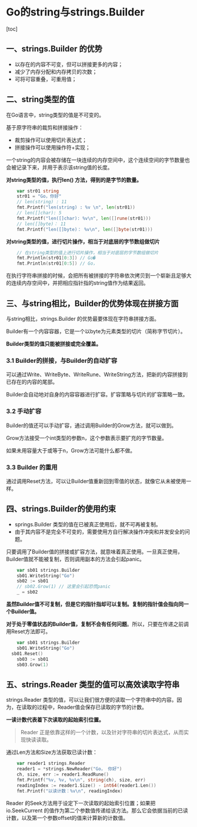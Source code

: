# Go的string与strings.Builder

[toc]



## 一、strings.Builder 的优势

- 以存在的内容不可变，但可以拼接更多的内容；
- 减少了内存分配和内存拷贝的次数；
- 可将可容重叠，可重用值；

## 二、string类型的值

在Go语言中，string类型的值是不可变的。

基于原字符串的裁剪和拼接操作：

- 裁剪操作可以使用切片表达式；
- 拼接操作可以使用操作符+实现；

一个string的内容会被存储在一块连续的内存空间中，这个连续空间的字节数量也会被记录下来，并用于表示该string值的长度。

**对string类型的值，执行len() 方法，得到的是字节的数量。**

```go
	var str01 string
	str01 = "Go，你好"
	// len(string) : 11
	fmt.Printf("len(string) : %v \n", len(str01))
	// len([]char): 5
	fmt.Printf("len([]char): %v\n", len([]rune(str01)))
	// len([]byte)： 11
	fmt.Printf("len([]byte)： %v\n", len([]byte(str01)))
```

**对string类型的值，进行切片操作，相当于对底层的字节数组做切片**

```go
	// 在string类型的值上进行切片操作，相当于对底层的字节数组做切片
	fmt.Println(str01[0:3]) // Go�
	fmt.Println(str01[0:5]) // Go，
```

在执行字符串拼接的时候，会把所有被拼接的字符串依次拷贝到一个崭新且足够大的连续内存空间中，并把相应指针指的string值作为结果返回。

## 三、与string相比，Builder的优势体现在拼接方面

与string相比，strings.Builder 的优势最要体现在字符串拼接方面。

Builder有一个内容容器，它是一个以byte为元素类型的切片（简称字节切片）。

**Builder类型的值只能被拼接或完全覆盖。**

### 3.1 Builder的拼接，与Builder的自动扩容

可以通过Write、WriteByte、WriteRune、WriteString方法，把新的内容拼接到已存在的内容的尾部。

Builder会自动地对自身的内容容器进行扩容。扩容策略与切片的扩容策略一致。

### 3.2 手动扩容

Builder的值还可以手动扩容，通过调用Builder的Grow方法，就可以做到。

Grow方法接受一个int类型的参数n，这个参数表示要扩充的字节数量。

如果未用容量大于或等于n，Grow方法可能什么都不做。

### 3.3 Builder 的重用

通过调用Reset方法，可以让Builder值重新回到零值的状态，就像它从未被使用一样。

## 四、strings.Builder的使用约束

- springs.Builder 类型的值在已被真正使用后，就不可再被复制。
- 由于其内容不是完全不可变的，需要使用方自行解决操作冲突和并发安全的问题。

只要调用了Builder值的拼接或扩容方法，就意味着真正使用。一旦真正使用，Builder值就不能被复制，否则调用副本的方法会引起panic。

```go
	var sb01 strings.Builder
	sb01.WriteString("Go")
	sb02 := sb01
	// sb02.Grow(1) // 这里会引起恐慌panic
	_ = sb02
```

**虽然Builder值不可复制，但是它的指针指却可以复制。复制的指针值会指向同一个Builder值。**

**对于处于零值状态的Builder值，复制不会有任何问题**。所以，只要在传递之前调用Reset方法即可。

```go
	var sb01 strings.Builder
	sb01.WriteString("Go")
  sb01.Reset()
	sb03 := sb01
	sb03.Grow(1)
```

## 五、strings.Reader 类型的值可以高效读取字符串

strings.Reader 类型的值，可以让我们很方便的读取一个字符串中的内容。因为，在读取的过程中，Reader值会保存已读取的字节的计数。

**一读计数代表着下次读取的起始索引位置。**

> Reader 正是依靠这样的一个计数，以及针对字符串的切片表达式，从而实现快读读取。

通过Len方法和Size方法获取已读计数：

```go
	var reader1 strings.Reader
	reader1 = *strings.NewReader("Go， 你好")
	ch, size, err := reader1.ReadRune()
	fmt.Printf("%v, %v, %v\n", string(ch), size, err)
	readingIndex := reader1.Size() - int64(reader1.Len())
	fmt.Printf("以读计数：%v\n", readingIndex)
```

Reader  的Seek方法用于设定下一次读取的起始索引位置；如果把io.SeekCurrent 的值作为第二个参数值传递给该方法。那么它会依据当前的已读计数，以及第一个参数offset的值来计算新的计数值。

